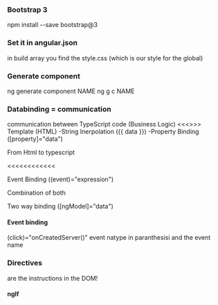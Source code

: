 ### Bootstrap 3
npm install --save bootstrap@3

### Set it in angular.json
in build array you find the style.css (which is our style for the global)

### Generate component
ng generate component NAME
ng g c NAME


### Databinding = communication
communication between TypeScript code (Business Logic) <<<>>> Template (HTML)
    -String Inerpolation ({{ data }})
    -Property Binding ([property]="data")


From Html to typescript 

<<<<<<<<<<<<

Event Binding ((event)="expression")


Combination of both

Two way binding ([ngModel]="data")

#### Event binding
 (click)="onCreatedServer()"
 event natype in paranthesisi and the event name


 ### Directives
 are the instructions in the DOM!
 #### ngIf
